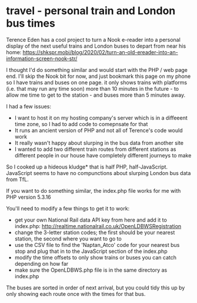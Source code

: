 # travel - personal train and London bus times

Terence Eden has a cool project to turn a Nook e-reader into a personal display of the next useful trains and London buses to depart from near his home: https://shkspr.mobi/blog/2020/02/turn-an-old-ereader-into-an-information-screen-nook-str/ 

I thought I'd do something similar and would start with the PHP / web page end. I'll skip the Nook bit for now, and just bookmark this page on my phone so I have trains and buses on one page. it only shows trains with platforms (i.e. that may run any time soon) more than 10 minutes in the future - to allow me time to get to the station - and buses more than 5 minutes away.

I had a few issues:
- I want to host it on my hosting company's server which is in a diffeeent time zone, so I had to add code to comepnsate for that
- It runs an ancient version of PHP and not all of Terence's code would work
- It really wasn't happy about slurping in the bus data from another site
- I wanted to add two different train routes from different stations as different people in our house have completely different journeys to make

So I cooked up a hideous kludge* that is half PHP, half-JavaScript. JavaScript seems to have no compunctions about slurping London bus data from TfL.

If you want to do something similar, the index.php file works for me with PHP version 5.3.16

You'll need to modify a few things to get it to work:
- get your own National Rail data API key from here and add it to index.php: http://realtime.nationalrail.co.uk/OpenLDBWSRegistration
- change the 3-letter station codes; the first should be your nearest station, the second where you want to go to
- use the CSV file to find the 'Naptan_Atco' code for your nearest bus stop and plug that in to the JavaScript section of the index.php
- modify the time offsets to only show trains or buses you can catch depending on how far 
- make sure the OpenLDBWS.php file is in the same directory as index.php

The buses are sorted in order of next arrival, but you could tidy this up by only showing each route once with the times for that bus.
